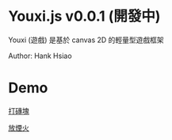 # Youxi.js v0.0.1 (開發中)

Youxi (遊戲) 是基於 canvas  2D 的輕量型遊戲框架

Author: Hank Hsiao

# Demo

[打磚塊](https://cgh20xx.github.io/Youxi.js/demo/block-game/)

[放煙火](https://cgh20xx.github.io/Youxi.js/firework/)




